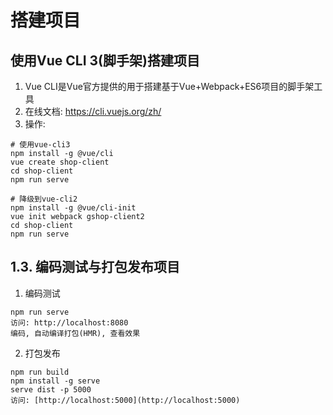 # 搭建项目
## 使用Vue CLI 3(脚手架)搭建项目

1. Vue CLI是Vue官方提供的用于搭建基于Vue+Webpack+ES6项目的脚手架工具
2. 在线文档: <https://cli.vuejs.org/zh/>
3. 操作:
``` shell
# 使用vue-cli3
npm install -g @vue/cli
vue create shop-client
cd shop-client
npm run serve
```

``` shell
# 降级到vue-cli2
npm install -g @vue/cli-init
vue init webpack gshop-client2
cd shop-client
npm run serve
```
## 1.3. 编码测试与打包发布项目

1. 编码测试

```shell
npm run serve  
访问: http://localhost:8080
编码, 自动编译打包(HMR), 查看效果
```

2. 打包发布

```shell
npm run build
npm install -g serve
serve dist -p 5000
访问: [http://localhost:5000](http://localhost:5000)
